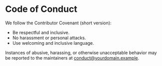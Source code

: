 # Code of Conduct

We follow the Contributor Covenant (short version):

- Be respectful and inclusive.
- No harassment or personal attacks.
- Use welcoming and inclusive language.

Instances of abusive, harassing, or otherwise unacceptable behavior may be reported to the maintainers at conduct@yourdomain.example.

